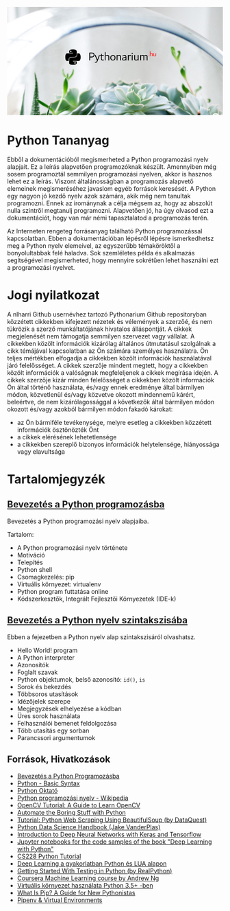 ![Pythonarium](../../PythonariumLogo.png)

# Python Tananyag

Ebből a dokumentációból megismerheted a Python programozási nyelv alapjait. Ez a leírás alapvetően programozóknak készült. Amennyiben még sosem programoztál semmilyen programozási nyelven, akkor is hasznos lehet ez a leírás. Viszont általánosságban a programozás alapvető elemeinek megismeréséhez javaslom egyéb források keresését. A Python egy nagyon jó kezdő nyelv azok számára, akik még nem tanultak programozni. Ennek az irománynak a célja mégsem az, hogy az abszolút nulla szintről megtanulj programozni. Alapvetően jó, ha úgy olvasod ezt a dokumentációt, hogy van már némi tapasztalatod a programozás terén.

Az Interneten rengeteg forrásanyag található Python programozással kapcsolatban. Ebben a dokumentációban lépésről lépésre ismerkedhetsz meg a Python nyelv elemeivel, az egyszerűbb témaköröktől a bonyolultabbak felé haladva. Sok szemléletes példa és alkalmazás segítségével megismerheted, hogy mennyire sokrétűen lehet használni ezt a programozási nyelvet.

# Jogi nyilatkozat

A nlharri Github usernévhez tartozó Pythonarium Github repositoryban közzétett cikkekben kifejezett nézetek és vélemények a szerzőé, és nem tükrözik a szerző munkáltatójának hivatalos álláspontját. A cikkek megjelenését nem támogatja semmilyen szervezet vagy vállalat. A cikkekben közölt információk kizárólag általános útmutatásul szolgálnak a cikk témájával kapcsolatban az Ön számára személyes használatra. Ön teljes mértékben elfogadja a cikkekben közölt információk használatával járó felelősséget. A cikkek szerzője mindent megtett, hogy a cikkekben közölt információk a valóságnak megfeleljenek a cikkek megírása idején. A cikkek szerzője kizár minden felelősséget a cikkekben közölt információk Ön által történő használata, és/vagy ennek eredménye által bármilyen módon, közvetlenül és/vagy közvetve okozott mindennemű kárért, beleértve, de nem kizárólagossággal a következők által bármilyen módon okozott és/vagy azokból bármilyen módon fakadó károkat:
- az Ön bármiféle tevékenysége, melyre esetleg a cikkekben közzétett információk ösztönözték Önt
- a cikkek elérésének lehetetlensége
- a cikkekben szereplő bizonyos információk helytelensége, hiányossága vagy elavultsága

# Tartalomjegyzék

## [Bevezetés a Python programozásba](01_introduction.md)

Bevezetés a Python programozási nyelv alapjaiba.

Tartalom:
- A Python programozási nyelv története
- Motiváció
- Telepítés
- Python shell
- Csomagkezelés: pip
- Virtuális környezet: virtualenv
- Python program futtatása online
- Kódszerkesztők, Integrált Fejlesztői Környezetek (IDE-k)

## [Bevezetés a Python nyelv szintakszisába](02_base_syntax.md)

Ebben a fejezetben a Python nyelv alap szintakszisáról olvashatsz.

- Hello World! program
- A Python interpreter
- Azonosítók
- Foglalt szavak
- Python objektumok, belső azonosító: `id()`, `is`
- Sorok és bekezdés
- Többsoros utasítások
- Idézőjelek szerepe
- Megjegyzések elhelyezése a kódban
- Üres sorok használata
- Felhasználói bemenet feldolgozása
- Több utasítás egy sorban
- Parancssori argumentumok

<!--
## Haladó Python

Összetett adatokkal való műveletek. 

- Adattípusok
- Függvények
- Paraméterek, paraméter-átadás függvényeknek
- Listák és egyéb összetett adattípusok
- Dekorátorok
- Iterátorok
- Beépített könyvtárak

## Modulok, csomagok (package), névtér (namespace), hatáskör (scope)

## Objektumorientált programozás Pythonban

## Adatstruktúrák és algoritmusok

## Unit teszt és integration teszt Pythonban

A fejezet alapjául szolgáló mű: [Getting Started With Testing in Python (by RealPython)](https://realpython.com/python-testing/)

## Külső könyvtárak használata

## A Python sokrétű alkalmazása példákkal

### Python használata automatizálásra

Ebben a fejezetben megismerheted, hogy hogyan lehet a Python nyelvet praktikusan használni olyan feladatokra, amelyek kézzel elvégezve órákig tartanának. A fejezet alapjául szolgáló mű: [Automate the Boring Stuff with Python](https://automatetheboringstuff.com/).

### Python használata weboldalak szisztematikus feldolgozására (webscraping). A BeautifulSoup csomag

A fejezet alapjául a következő tutorial szolgált: [Tutorial: Python Web Scraping Using BeautifulSoup (by DataQuest)](https://www.dataquest.io/blog/web-scraping-tutorial-python/)

### Python használata hálózati programozáshoz

### Python használata felhasználói felületek létrehozására: Tkinter, Kivy, PySide2

Ebben a fejezetben desktop alkalmazások fejlesztését mutatom be három különböző Python könyvtár használatán keresztül.

#### Tkinter alapok

#### Kivy alapok

#### PySide2 alapok

### Python használata webfejlesztésre. Django és Flask

#### Django alapok

#### Flask alapok

### Python használata képfeldolgozásra. Ismerkedés az OpenCV-vel (Open Source Computer Vision Library)

Ebben a fejezetben a képfeldolgozás alapjaival ismerkedhetsz meg a népszerű OpenCV könyvtár használatán kersztül. 

A fejezet alapjául szolgáló weboldal: [OpenCV Tutorial: A Guide to Learn OpenCV](https://www.pyimagesearch.com/2018/07/19/opencv-tutorial-a-guide-to-learn-opencv/)

### Python használata a tudományos számításokhoz

Ebben a fejezetben a Python felhasználási lehetőségeit ismertetem a tudományos számítások világában.

Referencia: [Python Data Science Handbook (Jake VanderPlas)](https://jakevdp.github.io/PythonDataScienceHandbook/)

#### A SciPy ökoszisztéma

A SciPy ökoszisztéma elemei.

- NumPy
- SciPy könyvtár
- Matplotlib
- IPython
- SymPy
- Pandas

#### Ismerkedés a NumPy könyvtárral

#### Ismerkedés a SciPy könyvtárral

#### Ismerkedés a Matplotlib könyvtárral

#### Ismerkedés a IPython könyvtárral

#### Ismerkedés a SymPy könyvtárral

#### Ismerkedés a Pandas könyvtárral

### Python használata a mesterséges intelligenciában és gépi tanulásban. Bevezetés a Tensorflow és a Keras használatába

Referencia: [Python Data Science Handbook (Jake VanderPlas)](https://jakevdp.github.io/PythonDataScienceHandbook/)

#### Mesterséges intelligencia, neurális hálózatok

#### Neurális hálózatok architektúrája

#### Népszerű Python könyvtárak gépi tanuláshoz és neurális hálózatok létrehozásához

A jeleneg legnépszerűbb Python könyvtárak rövid ismertetése.

- Tensorflow és Keras
- PyTorch
- Theano
- Scikit-learn
- Microsoft Cognitive Toolkit (CNTK)


#### TensorFlow és Keras alapok

Ismerkedés a Tensorflow alapjaival.

- Session-ök
- Gráfok
- Változók, tenzorok
- Placeholder-ek

#### Az első Tensorflow neurális hálózataink felépítése: egy egyszerű neuron

#### Az első Tensorflow neurális hálózataink felépítése: képek klasszifikálása, az MNIST adathalmaz

#### Az első Tensorflow neurális hálózataink felépítése: képek klasszifikálása, kutya vagy macska?

#### CNNs - Convolutional Neural Networks

#### RNNs - Recurrent Neural Networks

#### GANs - Generative Adversarial Networks

### Python példafeladatok megoldással
-->

## Források, Hivatkozások
- [Bevezetés a Python Programozásba](http://szerver2.lacszki.sulinet.hu/tananyag/informatika/python.pdf)
- [Python - Basic Syntax](https://www.tutorialspoint.com/python/python_basic_syntax.htm)
- [Python Oktató](http://pythontutorial.pergamen.hu/downloads/tut.pdf)
- [Python programozási nyelv - Wikipedia](https://hu.wikipedia.org/wiki/Python_(programoz%C3%A1si_nyelv))
- [OpenCV Tutorial: A Guide to Learn OpenCV](https://www.pyimagesearch.com/2018/07/19/opencv-tutorial-a-guide-to-learn-opencv/)
- [Automate the Boring Stuff with Python](https://automatetheboringstuff.com/)
- [Tutorial: Python Web Scraping Using BeautifulSoup (by DataQuest)](https://www.dataquest.io/blog/web-scraping-tutorial-python/)
- [Python Data Science Handbook (Jake VanderPlas)](https://jakevdp.github.io/PythonDataScienceHandbook/)
- [Introduction to Deep Neural Networks with Keras and Tensorflow](https://github.com/leriomaggio/deep-learning-keras-tensorflow)
- [Jupyter notebooks for the code samples of the book "Deep Learning with Python"](https://github.com/fchollet/deep-learning-with-python-notebooks)
- [CS228 Python Tutorial](https://github.com/kuleshov/cs228-material/blob/master/tutorials/python/cs228-python-tutorial.ipynb)
- [Deep Learning a gyakorlatban Python és LUA alapon](https://github.com/BME-SmartLab-Education/vitmav45/blob/master/01/03-LUA-alapok-compiled.ipynb)
- [Getting Started With Testing in Python (by RealPython)](https://realpython.com/python-testing/)
- [Coursera Machine Learning course by Andrew Ng](https://www.coursera.org/learn/machine-learning)
- [Virtuális környezet használata Python 3.5+ -ben](https://arato.inf.unideb.hu/szathmary.laszlo/pmwiki/index.php?n=Py3.Virtualenv)
- [What Is Pip? A Guide for New Pythonistas](https://realpython.com/what-is-pip/)
- [Pipenv & Virtual Environments](https://docs.python-guide.org/dev/virtualenvs/)

